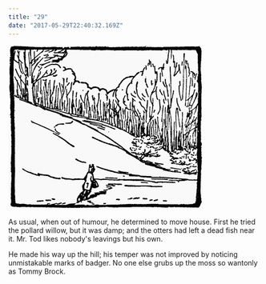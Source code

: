 ```yaml
---
title: "29"
date: "2017-05-29T22:40:32.169Z"
---
```

![GliseGeir Grevling & Herr Havre Rev](./image030.png)

As usual, when out of humour, he determined to move house. First he tried the pollard willow, but it was damp; and the otters had left a dead fish near it. Mr. Tod likes nobody's leavings but his own.

He made his way up the hill; his temper was not improved by noticing unmistakable marks of badger. No one else grubs up the moss so wantonly as Tommy Brock.
